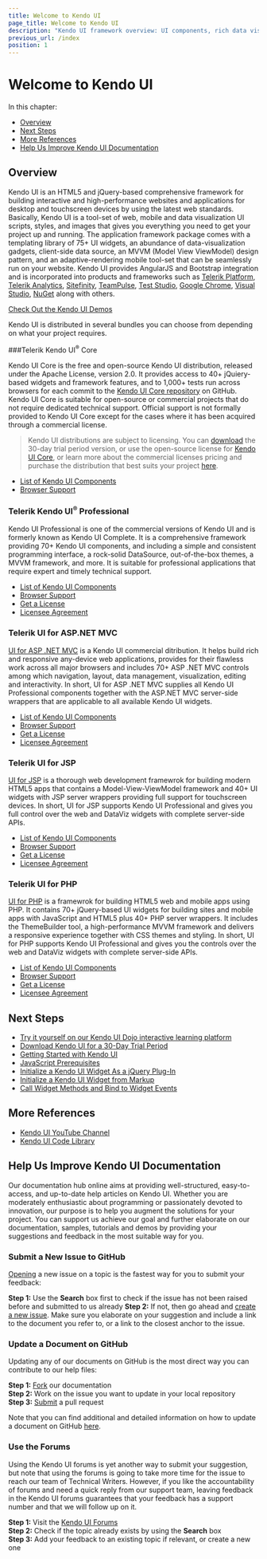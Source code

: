 ```yaml
---
title: Welcome to Kendo UI
page_title: Welcome to Kendo UI
description: "Kendo UI framework overview: UI components, rich data visualization framework, auto-adaptive mobile widgets and all tools for building rich web applications."
previous_url: /index
position: 1
---
```


# Welcome to Kendo UI

In this chapter:  

*	[Overview](#overview)
*	[Next Steps](#next-steps)
*	[More References](#further-references)
*	[Help Us Improve Kendo UI Documentation](#help-us-improve-kendo-ui-documentation)

## Overview

Kendo UI is an HTML5 and jQuery-based comprehensive framework for building interactive and high-performance websites and applications for desktop and touchscreen devices by using the latest web standards. Basically, Kendo UI is a tool-set of web, mobile and data visualization UI scripts, styles, and images that gives you everything you need to get your project up and running. The application framework package comes with a templating library of 75+ UI widgets, an abundance of data-visualization gadgets, client-side data source, an MVVM (Model View ViewModel) design pattern, and an adaptive-rendering mobile tool-set that can be seamlessly run on your website. Kendo UI provides AngularJS and Bootstrap integration and is incorporated into products and frameworks such as [Telerik Platform](http://www.telerik.com/platform#overview), [Telerik Analytics](http://www.telerik.com/analytics), [Sitefinity](http://www.sitefinity.com/), [TeamPulse](http://www.telerik.com/teampulse), [Test Studio](http://www.telerik.com/teststudio), [Google Chrome](https://chrome.google.com/webstore/detail/telerik-kendo-ui-chrome-i/npcmgpnfknjmndbbakdhchgibaajnlpe), [Visual Studio](https://visualstudiogallery.msdn.microsoft.com/65b78c2c-951e-43a8-bae7-f9039f59fb9b), [NuGet](https://www.nuget.org/packages/KendoUIWeb/) along with others. 


[Check Out the Kendo UI Demos](http://demos.telerik.com/kendo-ui/) 

Kendo UI is distributed in several bundles you can choose from depending on what your project requires.

###Telerik Kendo UI<sup>®</sup> Core

Kendo UI Core is the free and open-source Kendo UI distribution, released under the Apache License, version 2.0. It provides access to 40+ jQuiery-based widgets and framework features, and to 1,000+ tests run across browsers for each commit to the [Kendo UI Core repository](https://github.com/telerik/kendo-ui-core) on GitHub. Kendo UI Core is suitable for open-source or commercial projects that do not require dedicated technical support. Official support is not formally provided to Kendo UI Core except for the cases where it has been acquired through a commercial license. 

> Kendo UI distributions are subject to licensing. You can [download](http://www.telerik.com/download/kendo-ui) the 30-day trial period version, or use the open-source license for [Kendo UI Core](https://github.com/telerik/kendo-ui-core), or learn more about the commercial licenses pricing and purchase the distribution that best suits your project [here](http://www.telerik.com/purchase/kendo-ui).   

* [List of Kendo UI Components](http://docs.telerik.com/KENDO-UI/list-of-widgets)
* [Browser Support](http://docs.telerik.com/KENDO-UI/browser-support)

### Telerik Kendo UI<sup>®</sup> Professional 

Kendo UI Professional is one of the commercial versions of Kendo UI and is formerly known as Kendo UI Complete. It is a comprehensive framework providing 70+ Kendo UI components, and including a simple and consistent programming interface, a rock-solid DataSource, out-of-the-box themes, a MVVM framework, and more. It is suitable for professional applications that require expert and timely technical support. 

* [List of Kendo UI Components](http://docs.telerik.com/KENDO-UI/list-of-widgets)
* [Browser Support](http://docs.telerik.com/KENDO-UI/browser-support)
* [Get a License](http://www.telerik.com/purchase/kendo-ui)
* [Licensee Agreement](http://www.telerik.com/purchase/license-agreement/kendo-ui-professional)  

### Telerik UI for ASP.NET MVC

[UI for ASP .NET MVC](http://docs.telerik.com/kendo-ui/aspnet-mvc/introduction) is a Kendo UI commercial ditribution. It helps build rich and responsive any-device web applications, provides for their flawless work across all major browsers and includes 70+ ASP .NET MVC controls among which navigation, layout, data management, visualization, editing and interactivity. In short, UI for ASP .NET MVC supplies all Kendo UI Professional components together with the ASP.NET MVC server-side wrappers that are applicable to all available Kendo UI widgets. 

* [List of Kendo UI Components](http://docs.telerik.com/KENDO-UI/list-of-widgets)
* [Browser Support](http://docs.telerik.com/KENDO-UI/browser-support)
* [Get a License](http://www.telerik.com/purchase/aspnet-mvc)
* [Licensee Agreement](http://www.telerik.com/purchase/license-agreement/aspnet-mvc)       

### Telerik UI for JSP

[UI for JSP](http://docs.telerik.com/kendo-ui/jsp/introduction) is a thorough web development framewrok for building modern HTML5 apps that contains a Model-View-ViewModel framework and 40+ UI widgets with JSP server wrappers providing full support for touchscreen devices. In short, UI for JSP supports Kendo UI Professional and gives you full control over the web and DataViz widgets with complete server-side APIs.   

* [List of Kendo UI Components](http://docs.telerik.com/KENDO-UI/list-of-widgets)
* [Browser Support](http://docs.telerik.com/KENDO-UI/browser-support)
* [Get a License](http://www.telerik.com/purchase/jsp-ui)
* [Licensee Agreement](http://www.telerik.com/purchase/license-agreement/jsp-ui)

### Telerik UI for PHP

[UI for PHP](http://docs.telerik.com/kendo-ui/php/introduction) is a framewrok for building HTML5 web and mobile apps using PHP. It contains 70+ jQuery-based UI widgets for building sites and mobile apps with JavaScript and HTML5 plus 40+ PHP server wrappers. It includes the ThemeBuilder tool, a high-performance MVVM framework and delivers a responsive experience together with CSS themes and styling. In short, UI for PHP supports Kendo UI Professional and gives you the controls over the web and DataViz widgets with complete server-side APIs.

* [List of Kendo UI Components](http://docs.telerik.com/KENDO-UI/list-of-widgets)
* [Browser Support](http://docs.telerik.com/KENDO-UI/browser-support)
* [Get a License](http://www.telerik.com/purchase/php-ui)
* [Licensee Agreement](http://www.telerik.com/purchase/license-agreement/php-ui)

## Next Steps

* [Try it yourself on our Kendo UI Dojo interactive learning platform](http://dojo.telerik.com/)
* [Download Kendo UI for a 30-Day Trial Period](https://www.telerik.com/download-trial-file?pid=KENDOUICOMPLETE&lict=1)
* [Getting Started with Kendo UI](http://docs.telerik.com/kendo-ui/intro/getting-started)
* [JavaScript Prerequisites](http://docs.telerik.com/kendo-ui/intro/prerequisites)
* [Initialize a Kendo UI Widget As a jQuery Plug-In](http://docs.telerik.com/kendo-ui/basics/jquery-initialization#initialize-a-kendo-ui-widget-using-the-jquery-plugin-syntax)
* [Initialize a Kendo UI Widget from Markup](http://docs.telerik.com/kendo-ui/basics/markup)
* [Call Widget Methods and Bind to Widget Events](http://docs.telerik.com/kendo-ui/basics/events-and-methods)

## More References

* [Kendo UI YouTube Channel](https://www.youtube.com/user/kendouiTV)
* [Kendo UI Code Library](http://www.telerik.com/support/code-library) 

## Help Us Improve Kendo UI Documentation

Our documentation hub online aims at providing well-structured, easy-to-access, and up-to-date help articles on Kendo UI. Whether you are moderately enthusiastic about programming or passionately devoted to innovation, our purpose is to help you augment the solutions for your project. You can support us achieve our goal and further elaborate on our documentation, samples, tutorials and demos by providing your suggestions and feedback in the most suitable way for you.

### Submit a New Issue to GitHub

[Opening](https://github.com/telerik/kendo-docs/issues?q=is%3Aopen) a new issue on a topic is the fastest way for you to submit your feedback: 

**Step 1:** Use the **Search** box first to check if the issue has not been raised before and submitted to us already
**Step 2:** If not, then go ahead and [create a new issue](https://help.github.com/articles/creating-an-issue/). Make sure you elaborate on your suggestion and include a link to the document you refer to, or a link to the closest anchor to the issue.

### Update a Document on GitHub

Updating any of our documents on GitHub is the most direct way you can contribute to our help files: 

**Step 1:** [Fork](https://help.github.com/articles/fork-a-repo/) our documentation  
**Step 2:** Work on the issue you want to update in your local repository   
**Step 3:** [Submit](https://help.github.com/articles/using-pull-requests/) a pull request

Note that you can find additional and detailed information on how to update a document on GitHub [here](https://github.com/telerik/kendo-ui-core/tree/master/docs#contributing).

### Use the Forums

Using the Kendo UI forums is yet another way to submit your suggestion, but note that using the forums is going to take more time for the issue to reach our team of Technical Writers. However, if you like the accountability of forums and need a quick reply from our support team, leaving feedback in the Kendo UI forums guarantees that your feedback has a support number and that we will follow up on it.

**Step 1:** Visit the [Kendo UI Forums](http://www.telerik.com/forums/kendo-ui)  
**Step 2:** Check if the topic already exists by using the **Search** box  
**Step 3:** Add your feedback to an existing topic if relevant, or create a new one   